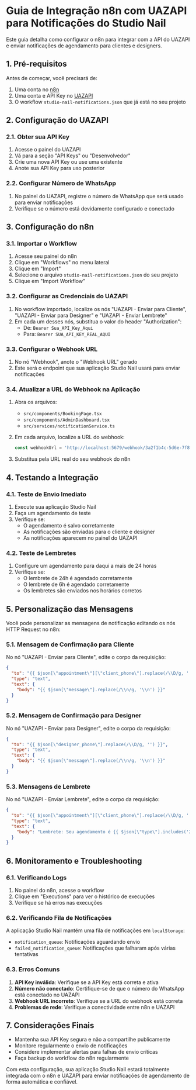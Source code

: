 # Guia de Integração n8n com UAZAPI para Notificações do Studio Nail

Este guia detalha como configurar o n8n para integrar com a API do UAZAPI e enviar notificações de agendamento para clientes e designers.

## 1. Pré-requisitos

Antes de começar, você precisará de:

1. Uma conta no [n8n](https://n8n.io/)
2. Uma conta e API Key no [UAZAPI](https://uazapi.com/)
3. O workflow `studio-nail-notifications.json` que já está no seu projeto

## 2. Configuração do UAZAPI

### 2.1. Obter sua API Key

1. Acesse o painel do UAZAPI
2. Vá para a seção "API Keys" ou "Desenvolvedor"
3. Crie uma nova API Key ou use uma existente
4. Anote sua API Key para uso posterior

### 2.2. Configurar Número de WhatsApp

1. No painel do UAZAPI, registre o número de WhatsApp que será usado para enviar notificações
2. Verifique se o número está devidamente configurado e conectado

## 3. Configuração do n8n

### 3.1. Importar o Workflow

1. Acesse seu painel do n8n
2. Clique em "Workflows" no menu lateral
3. Clique em "Import"
4. Selecione o arquivo `studio-nail-notifications.json` do seu projeto
5. Clique em "Import Workflow"

### 3.2. Configurar as Credenciais do UAZAPI

1. No workflow importado, localize os nós "UAZAPI - Enviar para Cliente", "UAZAPI - Enviar para Designer" e "UAZAPI - Enviar Lembrete"
2. Em cada um desses nós, substitua o valor do header "Authorization":
   - De: `Bearer Sua_API_Key_Aqui`
   - Para: `Bearer SUA_API_KEY_REAL_AQUI`

### 3.3. Configurar o Webhook URL

1. No nó "Webhook", anote o "Webhook URL" gerado
2. Este será o endpoint que sua aplicação Studio Nail usará para enviar notificações

### 3.4. Atualizar a URL do Webhook na Aplicação

1. Abra os arquivos:
   - `src/components/BookingPage.tsx`
   - `src/components/AdminDashboard.tsx`
   - `src/services/notificationService.ts`

2. Em cada arquivo, localize a URL do webhook:
   ```javascript
   const webhookUrl = 'http://localhost:5679/webhook/3a2f1b4c-5d6e-7f8g-9h0i-jk1l2m3n4o5p';
   ```

3. Substitua pela URL real do seu webhook do n8n

## 4. Testando a Integração

### 4.1. Teste de Envio Imediato

1. Execute sua aplicação Studio Nail
2. Faça um agendamento de teste
3. Verifique se:
   - O agendamento é salvo corretamente
   - As notificações são enviadas para o cliente e designer
   - As notificações aparecem no painel do UAZAPI

### 4.2. Teste de Lembretes

1. Configure um agendamento para daqui a mais de 24 horas
2. Verifique se:
   - O lembrete de 24h é agendado corretamente
   - O lembrete de 6h é agendado corretamente
   - Os lembretes são enviados nos horários corretos

## 5. Personalização das Mensagens

Você pode personalizar as mensagens de notificação editando os nós HTTP Request no n8n:

### 5.1. Mensagem de Confirmação para Cliente

No nó "UAZAPI - Enviar para Cliente", edite o corpo da requisição:

```json
{
  "to": "{{ $json[\"appointment\"][\"client_phone\"].replace(/\\D/g, '') }}",
  "type": "text",
  "text": {
    "body": "{{ $json[\"message\"].replace(/\\n/g, '\\n') }}"
  }
}
```

### 5.2. Mensagem de Confirmação para Designer

No nó "UAZAPI - Enviar para Designer", edite o corpo da requisição:

```json
{
  "to": "{{ $json[\"designer_phone\"].replace(/\\D/g, '') }}",
  "type": "text",
  "text": {
    "body": "{{ $json[\"message\"].replace(/\\n/g, '\\n') }}"
  }
}
```

### 5.3. Mensagens de Lembrete

No nó "UAZAPI - Enviar Lembrete", edite o corpo da requisição:

```json
{
  "to": "{{ $json[\"appointment\"][\"client_phone\"].replace(/\\D/g, '') }}",
  "type": "text",
  "text": {
    "body": "Lembrete: Seu agendamento é {{ $json[\"type\"].includes('24h') ? 'amanhã' : 'hoje' }} às {{ $json[\"appointment\"][\"time\"] }}!\n\nServiço: {{ $json[\"appointment\"][\"service\"] }}\nValor: R$ {{ $json[\"appointment\"][\"price\"].toFixed(2) }}\n\nEstamos ansiosos para te ver! 💅✨"
  }
}
```

## 6. Monitoramento e Troubleshooting

### 6.1. Verificando Logs

1. No painel do n8n, acesse o workflow
2. Clique em "Executions" para ver o histórico de execuções
3. Verifique se há erros nas execuções

### 6.2. Verificando Fila de Notificações

A aplicação Studio Nail mantém uma fila de notificações em `localStorage`:

- `notification_queue`: Notificações aguardando envio
- `failed_notification_queue`: Notificações que falharam após várias tentativas

### 6.3. Erros Comuns

1. **API Key inválida**: Verifique se a API Key está correta e ativa
2. **Número não conectado**: Certifique-se de que o número do WhatsApp está conectado no UAZAPI
3. **Webhook URL incorreto**: Verifique se a URL do webhook está correta
4. **Problemas de rede**: Verifique a conectividade entre n8n e UAZAPI

## 7. Considerações Finais

- Mantenha sua API Key segura e não a compartilhe publicamente
- Monitore regularmente o envio de notificações
- Considere implementar alertas para falhas de envio críticas
- Faça backup do workflow do n8n regularmente

Com esta configuração, sua aplicação Studio Nail estará totalmente integrada com o n8n e UAZAPI para enviar notificações de agendamento de forma automática e confiável.